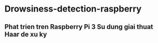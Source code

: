 # Drowsiness-detection-raspberry
Phat trien tren Raspberry Pi 3
Su dung giai thuat Haar de xu ky
-----------------------------------------------------------------------------

